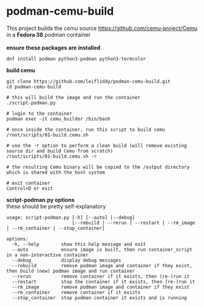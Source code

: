 # podman-cemu-build
This project builds the cemu source https://github.com/cemu-project/Cemu in a **Fedora 38** podman container  
\
**ensure these packages are installed**
```
dnf install podman python3-podman python3-termcolor   
```

**build cemu**
```
git clone https://github.com/leifliddy/podman-cemu-build.git
cd podman-cemu-build  

# this will build the image and run the container   
./script-podman.py

# login to the container 
podman exec -it cemu_builder /bin/bash

# once inside the container, run this script to build cemu
/root/scripts/01-build.cemu.sh

# use the -r option to perform a clean build (will remove existing source dir and build Cemu from scratch)
/root/scripts/01-build.cemu.sh -r

# the resulting Cemu binary will be copied to the /output directory which is shared with the host system

# exit container
Control+D or exit
```

**script-podman.py options**  
these should be pretty self-explanatory
```
usage: script-podman.py [-h] [--auto] [--debug]
                        [--rebuild | --rerun | --restart | --rm_image | --rm_container | --stop_container]

options:
  -h, --help        show this help message and exit
  --auto            ensure image is built, then run container_script in a non-interactive container
  --debug           display debug messages
  --rebuild         remove podman image and container if they exist, then build (new) podman image and run container
  --rerun           remove container if it exists, then (re-)run it
  --restart         stop the container if it exists, then (re-)run it
  --rm_image        remove podman image and container if they exist
  --rm_container    remove container if it exists
  --stop_container  stop podman container it exists and is running
```
